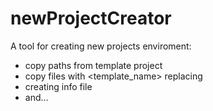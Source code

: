 # newProjectCreator
A tool for creating new projects enviroment:
- copy paths from template project
- copy files with <template_name> replacing
- creating info file
- and...
